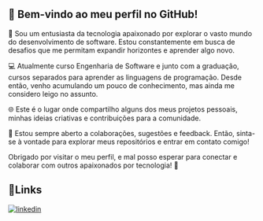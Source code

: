 ## 👋 Bem-vindo ao meu perfil no GitHub!

🚀 Sou um entusiasta da tecnologia apaixonado por explorar o vasto mundo do desenvolvimento de software. Estou constantemente em busca de desafios que me permitam expandir horizontes e aprender algo novo.

💻 Atualmente curso Engenharia de Software e junto com a graduação, cursos separados para aprender as linguagens de programação. Desde então, venho acumulando um pouco de conhecimento, mas ainda me considero leigo no assunto.

🌐 Este é o lugar onde compartilho alguns dos meus projetos pessoais, minhas ideias criativas e contribuições para a comunidade.

🤝 Estou sempre aberto a colaborações, sugestões e feedback. Então, sinta-se à vontade para explorar meus repositórios e entrar em contato comigo!

Obrigado por visitar o meu perfil, e mal posso esperar para conectar e colaborar com outros apaixonados por tecnologia! 🌟

## 🔗Links

[![linkedin](https://img.shields.io/badge/linkedin-0A66C2?style=for-the-badge&logo=linkedin&logoColor=white)](www.linkedin.com/in/vitor-domingos)
